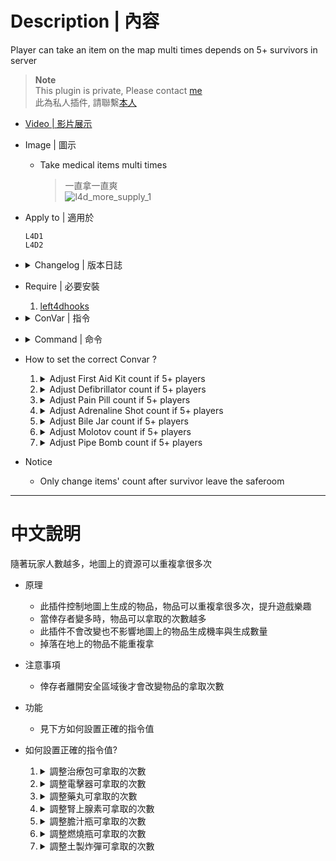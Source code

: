 
# Description | 內容
Player can take an item on the map multi times depends on 5+ survivors in server

> __Note__ <br/>
This plugin is private, Please contact [me](https://github.com/fbef0102/Game-Private_Plugin#私人插件列表-private-plugins-list)<br/>
此為私人插件, 請聯繫[本人](https://github.com/fbef0102/Game-Private_Plugin#私人插件列表-private-plugins-list)

* [Video | 影片展示](https://youtu.be/sSjRpDF2DR0)

* Image | 圖示
	* Take medical items multi times
        > 一直拿一直爽
        <br/>![l4d_more_supply_1](image/l4d_more_supply_1.gif)

* Apply to | 適用於
    ```
    L4D1
    L4D2
    ```

* <details><summary>Changelog | 版本日誌</summary>

    * v1.0 (2023-4-1)
	    * Initial Release
</details>

* Require | 必要安裝
	1. [left4dhooks](https://forums.alliedmods.net/showthread.php?t=321696)

* <details><summary>ConVar | 指令</summary>

	* cfg/sourcemod/l4d_more_supply.cfg
        ```php
        // (L4D2) If server has more than 4+ players, Adrenaline Shot items count = [ (number of survivors - 5) / this value ] + adrenaline_original_count + 1 (0=Off)
        l4d_more_supply_adrenaline_divisor "3"

        // (L4D2) Adrenaline Shot items count within 4 players.
        l4d_more_supply_adrenaline_original_count "1"

        // (L4D2) If server has more than 4+ players, Bile Jar items count = [ (number of survivors - 5) / this value ] + bile_original_count + 1 (0=Off)
        l4d_more_supply_bile_divisor "5"

        // (L4D2) Bile Jar items count within 4 players.
        l4d_more_supply_bile_original_count "1"

        // (L4D2) If server has more than 4+ players, Defibrillator items count = [ (number of survivors - 5) / this value ] + defi_original_count + 1 (0=Off)
        l4d_more_supply_defi_divisor "4"

        // (L4D2) Defibrillator items count within 4 players.
        l4d_more_supply_defi_original_count "1"

        // 0=Plugin off, 1=Plugin on.
        l4d_more_supply_enable "1"

        // If server has more than 4+ players, First Aid Kit items count = [ (number of survivors - 5) / this value ] + kit_original_count + 1 (0=Off)
        l4d_more_supply_kit_divisor "4"

        // First Aid Kit items count within 4 players.
        l4d_more_supply_kit_original_count "1"

        // If server has more than 4+ players, Molotov items count = [ (number of survivors - 5) / this value ] + molo_original_count + 1 (0=Off)
        l4d_more_supply_molo_divisor "3"

        // Molotov items count within 4 players.
        l4d_more_supply_molo_original_count "1"

        // If server has more than 4+ players, Pain Pill items count = [ (number of survivors - 5) / this value ] + pill_original_count + 1 (0=Off)
        l4d_more_supply_pill_divisor "3"

        // Pain Pill items count within 4 players.
        l4d_more_supply_pill_original_count "1"

        // If server has more than 4+ players, Pipe Bomb items count = [ (number of survivors - 5) / this value ] + pipe_original_count + 1 (0=Off)
        l4d_more_supply_pipe_divisor "3"

        // Pipe Bomb items count within 4 players.
        l4d_more_supply_pipe_original_count "1"
        ```
</details>

* <details><summary>Command | 命令</summary>
    
	None
</details>

* How to set the correct Convar ?
	1. <details><summary>Adjust First Aid Kit count if 5+ players</summary>

		* This means that if server has 5+ survivors, max item count +1 each 4 players.
			```php
            // if below 4 survivors(inclusive), First Aid Kit count = 2
            // if 5,6,7,8 survivors, First Aid Kit count = 2+1+1
            // if 5,6,7,8 survivors, First Aid Kit count = 2+1+1
            // and so on
            l4d_more_supply_kit_divisor "4"
            l4d_more_supply_kit_original_count "2"
			```

		* If you don't want to adjust First Aid Kit count, set
			```php
			l4d_more_supply_kit_divisor "0"
			```
	</details>

	2. <details><summary>Adjust Defibrillator count if 5+ players</summary>

		* This means that if server has 5+ survivors, max item count +1 each 3 players.
			```php
            // if below 4 survivors(inclusive), Defibrillator count = 4
            // if 5,6,7 survivors, Defibrillator count = 4+1
            // if 8,9,10 survivors, Defibrillator count = 4+1+1
            // and so on
            l4d_more_supply_defi_divisor "3"
            l4d_more_supply_defi_original_count "4"
			```

		* If you don't want to adjust Defibrillator count, set
			```php
			l4d_more_supply_defi_divisor "0"
			```
	</details>

	3. <details><summary>Adjust Pain Pill count if 5+ players</summary>

		* This means that if server has 5+ survivors, max item count +1 each 2 players.
			```php
            // if below 4 survivors(inclusive), Pain Pill count = 3
            // if 5,6 survivors, Pain Pill count = 3+1
            // if 7,8 survivors, Pain Pill count = 3+1+1
            // and so on
            l4d_more_supply_pill_divisor "2"
            l4d_more_supply_pill_original_count "3"
			```

		* If you don't want to adjust Pain Pill count, set
			```php
			l4d_more_supply_pill_divisor "0"
			```
	</details>

	4. <details><summary>Adjust Adrenaline Shot count if 5+ players</summary>

		* This means that if server has 5+ survivors, max item count +1 each 5 players.
			```php
            // if below 4 survivors(inclusive), Adrenaline Shot count = 1
            // if 5,6,7,8,9 survivors, Adrenaline Shot count = 1+1
            // if 10,11,12,13,14 survivors, Adrenaline Shot count = 1+1+1
            // and so on
            l4d_more_supply_adrenaline_divisor "5"
            l4d_more_supply_adrenaline_original_count "1"
			```

		* If you don't want to adjust Adrenaline Shot count, set
			```php
			l4d_more_supply_adrenaline_divisor "0"
			```
	</details>

	5. <details><summary>Adjust Bile Jar count if 5+ players</summary>

		* This means that if server has 5+ survivors, max item count +1 each 3 players.
			```php
            // if below 4 survivors(inclusive), Bile Jar count = 2
            // if 5,6,7 survivors, Bile Jar count = 2+1
            // if 8,9,10 survivors, Bile Jar count = 2+1+1
            // and so on
            l4d_more_supply_bile_divisor "3"
            l4d_more_supply_bile_original_count "2"
			```

		* If you don't want to adjust Bile Jar count, set
			```php
			l4d_more_supply_bile_divisor "0"
			```
	</details>

	6. <details><summary>Adjust Molotov count if 5+ players</summary>

		* This means that if server has 5+ survivors, max item count +1 each 3 players.
			```php
            // if below 4 survivors(inclusive), Molotov count = 1
            // if 5,6,7 survivors, Molotov count = 1+1
            // if 8,9,10 survivors, Molotov count = 1+1+1
            // and so on
            l4d_more_supply_molo_divisor "3"
            l4d_more_supply_molo_original_count "1"
			```

		* If you don't want to adjust Molotov count, set
			```php
			l4d_more_supply_molo_divisor "0"
			```
	</details>

	7. <details><summary>Adjust Pipe Bomb count if 5+ players</summary>

		* This means that if server has 5+ survivors, max item count +1 each 4 players.
			```php
            // if below 4 survivors(inclusive), Pipe Bomb count = 3
            // if 5,6,7,8 survivors, Pipe Bomb count = 3+1
            // if 5,6,7,8 survivors, Pipe Bomb count = 3+1+1
            // and so on
            l4d_more_supply_pipe_divisor "4"
            l4d_more_supply_pipe_original_count "3"
			```

		* If you don't want to adjust Pipe Bomb count, set
			```php
			l4d_more_supply_pipe_divisor "0"
			```
	</details>

* Notice
    * Only change items' count after survivor leave the saferoom 

- - - -
# 中文說明
隨著玩家人數越多，地圖上的資源可以重複拿很多次

* 原理
    * 此插件控制地圖上生成的物品，物品可以重複拿很多次，提升遊戲樂趣
    * 當倖存者變多時，物品可以拿取的次數越多
    * 此插件不會改變也不影響地圖上的物品生成機率與生成數量
	* 掉落在地上的物品不能重複拿

* 注意事項
    * 倖存者離開安全區域後才會改變物品的拿取次數

* 功能
    * 見下方如何設置正確的指令值

* 如何設置正確的指令值?
	1. <details><summary>調整治療包可拿取的次數</summary>

		* 例如: 如果有第5位以上的倖存者，每有4個玩家，可拿取的最大次數將會+1
			```php
            // 如果伺服器有4位以下的倖存者，則治療包可以拿取次數：2
            // 如果伺服器有5、6、7、8位倖存者，則治療包可以拿取次數: 2+1
            // 如果伺服器有9、10、11、12位倖存者，則治療包可以拿取次數: 2+1+1
            // 依此類推...
            l4d_more_supply_kit_divisor "4"
            l4d_more_supply_kit_original_count "2"
			```

		* 如果不想改變治療包拿取次數
			```php
			l4d_more_supply_kit_divisor "0"
			```
	</details>

	2. <details><summary>調整電擊器可拿取的次數</summary>

		* 例如: 如果有第5位以上的倖存者，每有3個玩家，可拿取的最大次數將會+1
			```php
            // 如果伺服器有4位以下的倖存者，則電擊器可以拿取次數：4
            // 如果伺服器有5、6、7位倖存者，則電擊器可以拿取次數: 4+1
            // 如果伺服器有8、9、10位倖存者，則電擊器可以拿取次數: 4+1+1
            // 依此類推...
            l4d_more_supply_defi_divisor "3"
            l4d_more_supply_defi_original_count "4"
			```

		* 如果不想改變電擊器拿取次數
			```php
			l4d_more_supply_defi_divisor "0"
			```
	</details>

	3. <details><summary>調整藥丸可拿取的次數</summary>

		* 例如: 如果有第5位以上的倖存者，每有2個玩家，可拿取的最大次數將會+1
			```php
            // 如果伺服器有4位以下的倖存者，則藥丸可以拿取次數：3
            // 如果伺服器有5、6位倖存者，則藥丸可以拿取次數: 3+1
            // 如果伺服器有7、8位倖存者，則藥丸可以拿取次數: 3+1+1
            // 依此類推...
            l4d_more_supply_pill_divisor "2"
            l4d_more_supply_pill_original_count "3"
			```

		* 如果不想改變藥丸拿取次數
			```php
			l4d_more_supply_pill_divisor "0"
			```
	</details>

	4. <details><summary>調整腎上腺素可拿取的次數</summary>

		* 例如: 如果有第5位以上的倖存者，每有5個玩家，可拿取的最大次數將會+1
			```php
            // 如果伺服器有4位以下的倖存者，則腎上腺素可以拿取次數：1
            // 如果伺服器有5、6、7、8、9位倖存者，則腎上腺素可以拿取次數: 1+1
            // 如果伺服器有10、11、12、13、14位倖存者，則腎上腺素可以拿取次數: 1+1+1
            // 依此類推...
            l4d_more_supply_adrenaline_divisor "5"
            l4d_more_supply_adrenaline_original_count "1"
			```

		* 如果不想改變腎上腺素拿取次數
			```php
			l4d_more_supply_adrenaline_divisor "0"
			```
	</details>

	5. <details><summary>調整膽汁瓶可拿取的次數</summary>

		* 例如: 如果有第5位以上的倖存者，每有3個玩家，可拿取的最大次數將會+1
			```php
            // 如果伺服器有4位以下的倖存者，則膽汁瓶可以拿取次數：2
            // 如果伺服器有5、6、7位倖存者，則膽汁瓶可以拿取次數: 2+1
            // 如果伺服器有8、9、10位倖存者，則膽汁瓶可以拿取次數: 2+1+1
            // 依此類推...
            l4d_more_supply_bile_divisor "3"
            l4d_more_supply_bile_original_count "2"
			```

		* 如果不想改變膽汁瓶拿取次數
			```php
			l4d_more_supply_bile_divisor "0"
			```
	</details>

	6. <details><summary>調整燃燒瓶可拿取的次數</summary>

		* 例如: 如果有第5位以上的倖存者，每有3個玩家，可拿取的最大次數將會+1
			```php
            // 如果伺服器有4位以下的倖存者，則燃燒瓶可以拿取次數：1
            // 如果伺服器有5、6、7位倖存者，則燃燒瓶可以拿取次數: 1+1
            // 如果伺服器有8、9、10位倖存者，則燃燒瓶可以拿取次數: 1+1+1
            // 依此類推...
            l4d_more_supply_molo_divisor "3"
            l4d_more_supply_molo_original_count "1"
			```

		* 如果不想改變燃燒瓶拿取次數
			```php
			l4d_more_supply_molo_divisor "0"
			```
	</details>

	7. <details><summary>調整土製炸彈可拿取的次數</summary>

		* 例如: 如果有第5位以上的倖存者，每有4個玩家，可拿取的最大次數將會+1
			```php
            // 如果伺服器有4位以下的倖存者，則土製炸彈可以拿取次數：3
            // 如果伺服器有5、6、7、8位倖存者，則土製炸彈可以拿取次數: 3+1
            // 如果伺服器有9、10、11、12位倖存者，則土製炸彈可以拿取次數: 3+1+1
            // 依此類推...
            l4d_more_supply_pipe_divisor "4"
            l4d_more_supply_pipe_original_count "3"
			```

		* 如果不想改變土製炸彈拿取次數
			```php
			l4d_more_supply_pipe_divisor "0"
			```
	</details>